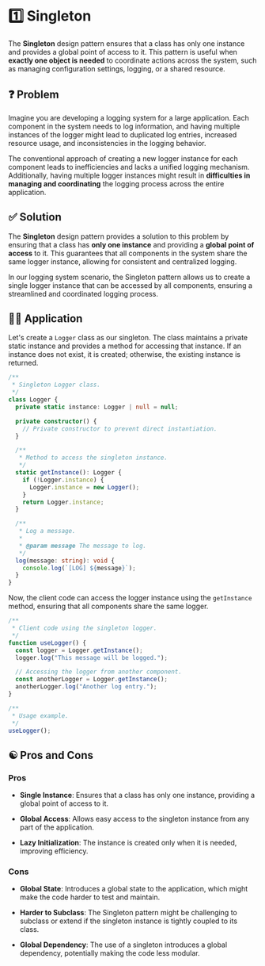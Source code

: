 # 1️⃣ Singleton

The **Singleton** design pattern ensures that a class has only one instance and provides a global point of access to it. This pattern is useful when **exactly one object is needed** to coordinate actions across the system, such as managing configuration settings, logging, or a shared resource.

## ❓ Problem

Imagine you are developing a logging system for a large application. Each component in the system needs to log information, and having multiple instances of the logger might lead to duplicated log entries, increased resource usage, and inconsistencies in the logging behavior.

The conventional approach of creating a new logger instance for each component leads to inefficiencies and lacks a unified logging mechanism. Additionally, having multiple logger instances might result in **difficulties in managing and coordinating** the logging process across the entire application.

## ✅ Solution

The **Singleton** design pattern provides a solution to this problem by ensuring that a class has **only one instance** and providing a **global point of access** to it. This guarantees that all components in the system share the same logger instance, allowing for consistent and centralized logging.

In our logging system scenario, the Singleton pattern allows us to create a single logger instance that can be accessed by all components, ensuring a streamlined and coordinated logging process.

## ✍🏻 Application

Let's create a `Logger` class as our singleton. The class maintains a private static instance and provides a method for accessing that instance. If an instance does not exist, it is created; otherwise, the existing instance is returned.

```typescript
/**
 * Singleton Logger class.
 */
class Logger {
  private static instance: Logger | null = null;

  private constructor() {
    // Private constructor to prevent direct instantiation.
  }

  /**
   * Method to access the singleton instance.
   */
  static getInstance(): Logger {
    if (!Logger.instance) {
      Logger.instance = new Logger();
    }
    return Logger.instance;
  }

  /**
   * Log a message.
   *
   * @param message The message to log.
   */
  log(message: string): void {
    console.log(`[LOG] ${message}`);
  }
}
```

Now, the client code can access the logger instance using the `getInstance` method, ensuring that all components share the same logger.

```typescript
/**
 * Client code using the singleton logger.
 */
function useLogger() {
  const logger = Logger.getInstance();
  logger.log("This message will be logged.");

  // Accessing the logger from another component.
  const anotherLogger = Logger.getInstance();
  anotherLogger.log("Another log entry.");
}

/**
 * Usage example.
 */
useLogger();
```

## ☯️ Pros and Cons

### Pros

- **Single Instance**: Ensures that a class has only one instance, providing a global point of access to it.

- **Global Access**: Allows easy access to the singleton instance from any part of the application.

- **Lazy Initialization**: The instance is created only when it is needed, improving efficiency.

### Cons

- **Global State**: Introduces a global state to the application, which might make the code harder to test and maintain.

- **Harder to Subclass**: The Singleton pattern might be challenging to subclass or extend if the singleton instance is tightly coupled to its class.

- **Global Dependency**: The use of a singleton introduces a global dependency, potentially making the code less modular.
